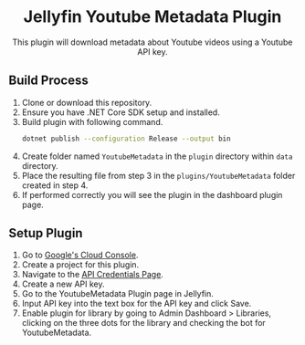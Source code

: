 
<h1 align="center">Jellyfin Youtube Metadata Plugin</h1>

<p align="center">
This plugin will download metadata about Youtube videos using a Youtube API key.
</p>


## Build Process

1. Clone or download this repository.
1. Ensure you have .NET Core SDK setup and installed.
1. Build plugin with following command.
    ```sh
    dotnet publish --configuration Release --output bin
    ```
1. Create folder named `YoutubeMetadata` in the `plugin` directory within `data` directory.
1. Place the resulting file from step 3 in the `plugins/YoutubeMetadata` folder created in step 4.
1. If performed correctly you will see the plugin in the dashboard plugin page.


## Setup Plugin

1. Go to [Google's Cloud Console](https://console.cloud.google.com).
1. Create a project for this plugin.
1. Navigate to the [API Credentials Page](https://console.cloud.google.com/apis/credentials).
1. Create a new API key.
1. Go to the YoutubeMetadata Plugin page in Jellyfin.
1. Input API key into the text box for the API key and click Save.
1. Enable plugin for library by going to Admin Dashboard > Libraries, clicking on the three dots for the library and checking the bot for YoutubeMetadata.